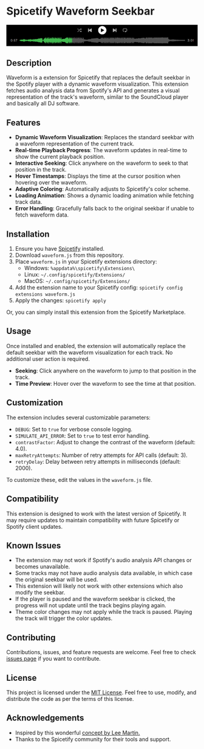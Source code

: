 # Spicetify Waveform Seekbar

<p align="center">
  <img src="assets/waveform-example.jpg" alt="Waveform Seekbar Example" width="700"/>
</p>

## Description

Waveform is a extension for Spicetify that replaces the default seekbar in the Spotify player with a dynamic waveform visualization. This extension fetches audio analysis data from Spotify's API and generates a visual representation of the track's waveform, similar to the SoundCloud player and basically all DJ software.

## Features

- **Dynamic Waveform Visualization**: Replaces the standard seekbar with a waveform representation of the current track.
- **Real-time Playback Progress**: The waveform updates in real-time to show the current playback position.
- **Interactive Seeking**: Click anywhere on the waveform to seek to that position in the track.
- **Hover Timestamps**: Displays the time at the cursor position when hovering over the waveform.
- **Adaptive Coloring**: Automatically adjusts to Spicetify's color scheme.
- **Loading Animation**: Shows a dynamic loading animation while fetching track data.
- **Error Handling**: Gracefully falls back to the original seekbar if unable to fetch waveform data.

## Installation

1. Ensure you have [Spicetify](https://github.com/khanhas/spicetify-cli) installed.
2. Download `waveform.js` from this repository.
3. Place `waveform.js` in your Spicetify extensions directory:
   - Windows: `%appdata%\spicetify\Extensions\`
   - Linux: `~/.config/spicetify/Extensions/`
   - MacOS: `~/.config/spicetify/Extensions/`
4. Add the extension name to your Spicetify config: `spicetify config extensions waveform.js`
5. Apply the changes: `spicetify apply`

Or, you can simply install this extension from the Spicetify Marketplace.

## Usage

Once installed and enabled, the extension will automatically replace the default seekbar with the waveform visualization for each track. No additional user action is required.

- **Seeking**: Click anywhere on the waveform to jump to that position in the track.
- **Time Preview**: Hover over the waveform to see the time at that position.

## Customization

The extension includes several customizable parameters:

- `DEBUG`: Set to `true` for verbose console logging.
- `SIMULATE_API_ERROR`: Set to `true` to test error handling.
- `contrastFactor`: Adjust to change the contrast of the waveform (default: 4.0).
- `maxRetryAttempts`: Number of retry attempts for API calls (default: 3).
- `retryDelay`: Delay between retry attempts in milliseconds (default: 2000).

To customize these, edit the values in the `waveform.js` file.

## Compatibility

This extension is designed to work with the latest version of Spicetify. It may require updates to maintain compatibility with future Spicetify or Spotify client updates.

## Known Issues

- The extension may not work if Spotify's audio analysis API changes or becomes unavailable.
- Some tracks may not have audio analysis data available, in which case the original seekbar will be used.
- This extension will likely not work with other extensions which also modify the seekbar.
- If the player is paused and the waveform seekbar is clicked, the progress will not update until the track begins playing again.
- Theme color changes may not apply while the track is paused. Playing the track will trigger the color updates.

## Contributing

Contributions, issues, and feature requests are welcome. Feel free to check [issues page](https://github.com/SPOTLAB-Live/Spicetify-waveform/issues) if you want to contribute.

## License

This project is licensed under the [MIT License](https://github.com/SPOTLAB-Live/Spicetify-waveform/blob/main/LICENSE.md). Feel free to use, modify, and distribute the code as per the terms of this license.

## Acknowledgements

- Inspired by this wonderful [concept by Lee Martin.](https://medium.com/swlh/creating-waveforms-out-of-spotify-tracks-b22030dd442b)
- Thanks to the Spicetify community for their tools and support.
